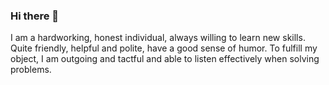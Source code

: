### Hi there 👋

I am a hardworking, honest individual, always willing to learn new skills. Quite friendly, helpful and polite, have a good sense of humor. To fulfill my object, I am outgoing and tactful and able to listen effectively when solving problems.


